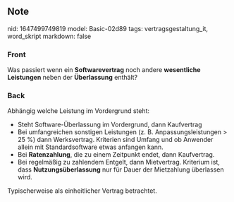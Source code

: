 ## Note
nid: 1647499749819
model: Basic-02d89
tags: vertragsgestaltung_it, word_skript
markdown: false

### Front
Was passiert wenn ein <b>Softwarevertrag</b> noch andere
<b>wesentliche Leistungen</b> neben der <b>Überlassung</b> enthält?

### Back
Abhängig welche Leistung im Vordergrund steht:
<ul>
  <li>Steht Software-Überlassung im Vordergrund, dann Kaufvertrag
  <li>Bei umfangreichen sonstigen Leistungen (z. B.
  Anpassungsleistungen > 25 %) dann Werksvertrag. Kriterien sind
  Umfang und ob Anwender allein mit Standardsoftware etwas anfangen
  kann.
  <li>Bei <b>Ratenzahlung</b>, die zu einem Zeitpunkt endet, dann
  Kaufvertrag.
  <li>Bei regelmäßig zu zahlendem Entgelt, dann Mietvertrag.
  Kriterium ist, dass <b>Nutzungsüberlassung</b> nur für Dauer der
  Mietzahlung überlassen wird.
</ul>Typischerweise als einheitlicher Vertrag betrachtet.

